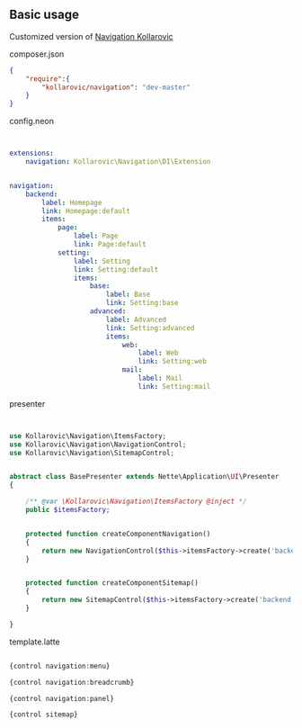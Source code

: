 Basic usage
-----------

Customized version of [Navigation Kollarovic](https://github.com/Kollarovic/Navigation)

composer.json

```json
{
    "require":{
        "kollarovic/navigation": "dev-master"
    }
}

```

config.neon

```yaml


extensions:
	navigation: Kollarovic\Navigation\DI\Extension


navigation:
	backend:
		label: Homepage
		link: Homepage:default
		items:
			page:
				label: Page
				link: Page:default
			setting:
				label: Setting
				link: Setting:default
				items:
					base:
						label: Base
						link: Setting:base
					advanced:
						label: Advanced
						link: Setting:advanced
						items:
							web:
								label: Web
								link: Setting:web
							mail:
								label: Mail
								link: Setting:mail


```

presenter

```php


use Kollarovic\Navigation\ItemsFactory;
use Kollarovic\Navigation\NavigationControl;
use Kollarovic\Navigation\SitemapControl;


abstract class BasePresenter extends Nette\Application\UI\Presenter
{

	/** @var \Kollarovic\Navigation\ItemsFactory @inject */
	public $itemsFactory;


	protected function createComponentNavigation()
	{
		return new NavigationControl($this->itemsFactory->create('backend'));
	}


	protected function createComponentSitemap()
	{
		return new SitemapControl($this->itemsFactory->create('backend'));
	}

}

```

template.latte

```php

{control navigation:menu}

{control navigation:breadcrumb}

{control navigation:panel}

{control sitemap}

```
